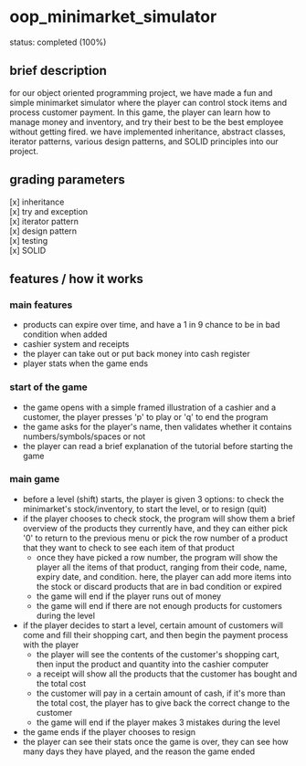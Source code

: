 # oop_minimarket_simulator

status: completed (100%)

## brief description

for our object oriented programming project, we have made a fun and simple minimarket simulator where the player can control stock items and process customer payment. In this game, the player can learn how to manage money and inventory, and try their best to be the best employee without getting fired. we have implemented inheritance, abstract classes, iterator patterns, various design patterns, and SOLID principles into our project.

## grading parameters

[x] inheritance\
[x] try and exception\
[x] iterator pattern\
[x] design pattern\
[x] testing\
[x] SOLID

## features / how it works

### main features

- products can expire over time, and have a 1 in 9 chance to be in bad condition when added
- cashier system and receipts
- the player can take out or put back money into cash register
- player stats when the game ends 

### start of the game

- the game opens with a simple framed illustration of a cashier and a customer, the player presses 'p' to play or 'q' to end the program
- the game asks for the player's name, then validates whether it contains numbers/symbols/spaces or not
- the player can read a brief explanation of the tutorial before starting the game

### main game

- before a level (shift) starts, the player is given 3 options: to check the minimarket's stock/inventory, to start the level, or to resign (quit)
- if the player chooses to check stock, the program will show them a brief overview of the products they currently have, and they can either pick '0' to return to the previous menu or pick the row number of a product that they want to check to see each item of that product
  - once they have picked a row number, the program will show the player all the items of that product, ranging from their code, name, expiry date, and condition. here, the player can add more items into the stock or discard products that are in bad condition or expired
  - the game will end if the player runs out of money
  - the game will end if there are not enough products for customers during the level
- if the player decides to start a level, certain amount of customers will come and fill their shopping cart, and then begin the payment process with the player
  - the player will see the contents of the customer's shopping cart, then input the product and quantity into the cashier computer
  - a receipt will show all the products that the customer has bought and the total cost
  - the customer will pay in a certain amount of cash, if it's more than the total cost, the player has to give back the correct change to the customer
  - the game will end if the player makes 3 mistakes during the level
- the game ends if the player chooses to resign
- the player can see their stats once the game is over, they can see how many days they have played, and the reason the game ended
